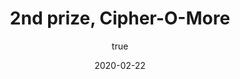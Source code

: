 ---
author:
  name: "Jatin Dehmiwal"
date: 2020-02-22
title: 2nd prize, Cipher-O-More
eventname: Faculty Of Computer Science, University Of Delhi
eventlocation:
weight: 10
---